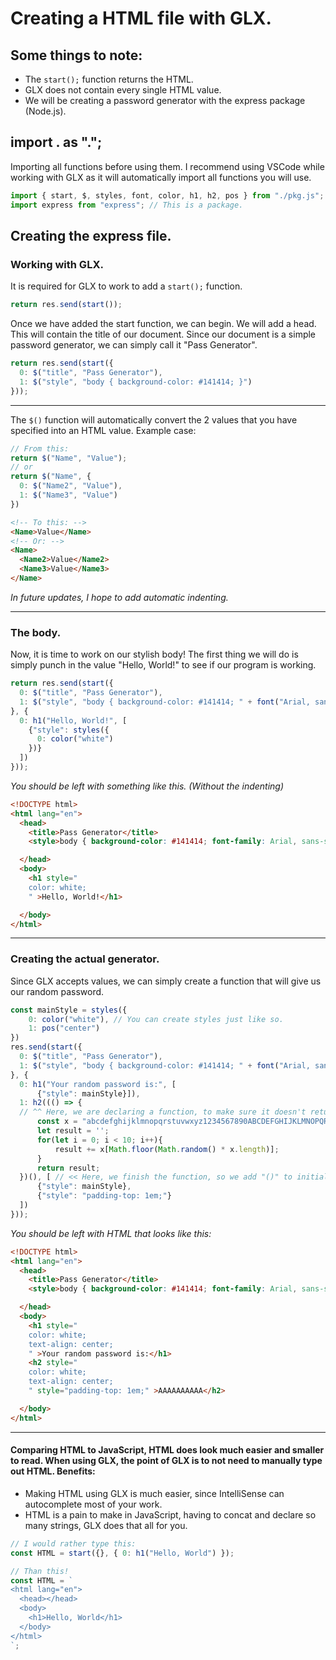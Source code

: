 # Creating a HTML file with GLX.
## Some things to note:
- The `start();` function returns the HTML.
- GLX does not contain every single HTML value.
- We will be creating a password generator with the express package (Node.js).

## import . as ".";
Importing all functions before using them. I recommend using VSCode while working with GLX as it will automatically import all functions you will use.
```js
import { start, $, styles, font, color, h1, h2, pos } from "./pkg.js"; // pkg.js is just an example.
import express from "express"; // This is a package.
```

## Creating the express file.
### Working with GLX.
It is required for GLX to work to add a `start();` function.
```js
return res.send(start());
```
Once we have added the start function, we can begin.
We will add a head. This will contain the title of our document. Since our document is a simple password generator, we can simply call it "Pass Generator".
```js
return res.send(start({
  0: $("title", "Pass Generator"),
  1: $("style", "body { background-color: #141414; }")
}));
```
---
The `$()` function will automatically convert the 2 values that you have specified into an HTML value. Example case:
```js
// From this:
return $("Name", "Value");
// or
return $("Name", {
  0: $("Name2", "Value"),
  1: $("Name3", "Value")
})
```
```html
<!-- To this: -->
<Name>Value</Name>
<!-- Or: -->
<Name>
  <Name2>Value</Name2>
  <Name3>Value</Name3>
</Name>
```

*In future updates, I hope to add automatic indenting.*

---
### The body.
Now, it is time to work on our stylish body! The first thing we will do is simply punch in the value "Hello, World!" to see if our program is working.
```js
return res.send(start({
  0: $("title", "Pass Generator"),
  1: $("style", "body { background-color: #141414; " + font("Arial, sans-serif") + " }")
}, {
  0: h1("Hello, World!", [
    {"style": styles({
      0: color("white") 
    })}
  ])
}));
```

*You should be left with something like this. (Without the indenting)*

```html
<!DOCTYPE html>
<html lang="en">
  <head>
    <title>Pass Generator</title>
    <style>body { background-color: #141414; font-family: Arial, sans-serif; }</style>

  </head>
  <body>
    <h1 style="
    color: white;
    " >Hello, World!</h1>

  </body>
</html>
```

---

### Creating the actual generator.
Since GLX accepts values, we can simply create a function that will give us our random password.
```js
const mainStyle = styles({
    0: color("white"), // You can create styles just like so.
    1: pos("center")
})
res.send(start({
  0: $("title", "Pass Generator"),
  1: $("style", "body { background-color: #141414; " + font("Arial, sans-serif") + " }")
}, {
  0: h1("Your random password is:", [
      {"style": mainStyle}]),
  1: h2((() => { 
  // ^^ Here, we are declaring a function, to make sure it doesn't return the insides of the function, we will wrap it in parenthesis.
      const x = "abcdefghijklmnopqrstuvwxyz1234567890ABCDEFGHIJKLMNOPQRSTUVWXYZ";
      let result = '';
      for(let i = 0; i < 10; i++){
          result += x[Math.floor(Math.random() * x.length)];
      }
      return result;
  })(), [ // << Here, we finish the function, so we add "()" to initialize the function and to return our random password.
      {"style": mainStyle},
      {"style": "padding-top: 1em;"}
  ])
}));
```
*You should be left with HTML that looks like this:*
```html
<!DOCTYPE html>
<html lang="en">
  <head>
    <title>Pass Generator</title>
    <style>body { background-color: #141414; font-family: Arial, sans-serif; }</style>

  </head>
  <body>
    <h1 style="
    color: white;
    text-align: center;
    " >Your random password is:</h1>
    <h2 style="
    color: white;
    text-align: center;
    " style="padding-top: 1em;" >AAAAAAAAAA</h2>

  </body>
</html>
```

---

#### Comparing HTML to JavaScript, HTML does look much easier and smaller to read. When using GLX, the point of GLX is to not need to manually type out HTML. Benefits:
- Making HTML using GLX is much easier, since IntelliSense can autocomplete most of your work.
- HTML is a pain to make in JavaScript, having to concat and declare so many strings, GLX does that all for you.
```js
// I would rather type this:
const HTML = start({}, { 0: h1("Hello, World") });

// Than this!
const HTML = `
<html lang="en">
  <head></head>
  <body>
    <h1>Hello, World</h1>
  </body>
</html>
`;
```
